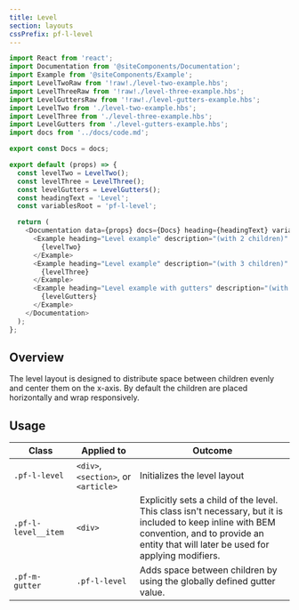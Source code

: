 ```yaml
---
title: Level
section: layouts
cssPrefix: pf-l-level
---
```

```js
import React from 'react';
import Documentation from '@siteComponents/Documentation';
import Example from '@siteComponents/Example';
import LevelTwoRaw from '!raw!./level-two-example.hbs';
import LevelThreeRaw from '!raw!./level-three-example.hbs';
import LevelGuttersRaw from '!raw!./level-gutters-example.hbs';
import LevelTwo from './level-two-example.hbs';
import LevelThree from './level-three-example.hbs';
import LevelGutters from './level-gutters-example.hbs';
import docs from '../docs/code.md';

export const Docs = docs;

export default (props) => {
  const levelTwo = LevelTwo();
  const levelThree = LevelThree();
  const levelGutters = LevelGutters();
  const headingText = 'Level';
  const variablesRoot = 'pf-l-level';

  return (
    <Documentation data={props} docs={Docs} heading={headingText} variablesRoot={variablesRoot} className="is-layout-page">
      <Example heading="Level example" description="(with 2 children)" handlebars={LevelTwoRaw}>
        {levelTwo}
      </Example>
      <Example heading="Level example" description="(with 3 children)" handlebars={LevelThreeRaw}>
        {levelThree}
      </Example>
      <Example heading="Level example with gutters" description="(with 3 children)" handlebars={LevelGuttersRaw}>
        {levelGutters}
      </Example>
    </Documentation>
  );
};
```

## Overview

The level layout is designed to distribute space between children evenly and center them on the x-axis. By default the children are placed horizontally and wrap responsively.

## Usage

| Class | Applied to | Outcome |
| -- | -- | -- |
| `.pf-l-level` | `<div>`, `<section>`, or `<article>` | Initializes the level layout |
| `.pf-l-level__item` | `<div>` | Explicitly sets a child of the level. This class isn't necessary, but it is included to keep inline with BEM convention, and to provide an entity that will later be used for applying modifiers. |
| `.pf-m-gutter` | `.pf-l-level` | Adds space between children by using the globally defined gutter value. |
